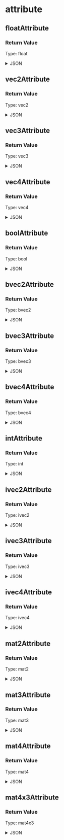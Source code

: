 # attribute

## floatAttribute


### Return Value

  Type: float

<details><summary>JSON</summary>

```
{
  "Type": "attribute(float)",
  "Name": "floatAttribute",
  "Category": 5,
  "InputPins": [],
  "OutputPins": [
    {
      "Id": "",
      "Type": "float"
    }
  ]
}
```

</details>

## vec2Attribute


### Return Value

  Type: vec2

<details><summary>JSON</summary>

```
{
  "Type": "attribute(vec2)",
  "Name": "vec2Attribute",
  "Category": 5,
  "InputPins": [],
  "OutputPins": [
    {
      "Id": "",
      "Type": "vec2"
    }
  ]
}
```

</details>

## vec3Attribute


### Return Value

  Type: vec3

<details><summary>JSON</summary>

```
{
  "Type": "attribute(vec3)",
  "Name": "vec3Attribute",
  "Category": 5,
  "InputPins": [],
  "OutputPins": [
    {
      "Id": "",
      "Type": "vec3"
    }
  ]
}
```

</details>

## vec4Attribute


### Return Value

  Type: vec4

<details><summary>JSON</summary>

```
{
  "Type": "attribute(vec4)",
  "Name": "vec4Attribute",
  "Category": 5,
  "InputPins": [],
  "OutputPins": [
    {
      "Id": "",
      "Type": "vec4"
    }
  ]
}
```

</details>

## boolAttribute


### Return Value

  Type: bool

<details><summary>JSON</summary>

```
{
  "Type": "attribute(bool)",
  "Name": "boolAttribute",
  "Category": 5,
  "InputPins": [],
  "OutputPins": [
    {
      "Id": "",
      "Type": "bool"
    }
  ]
}
```

</details>

## bvec2Attribute


### Return Value

  Type: bvec2

<details><summary>JSON</summary>

```
{
  "Type": "attribute(bvec2)",
  "Name": "bvec2Attribute",
  "Category": 5,
  "InputPins": [],
  "OutputPins": [
    {
      "Id": "",
      "Type": "bvec2"
    }
  ]
}
```

</details>

## bvec3Attribute


### Return Value

  Type: bvec3

<details><summary>JSON</summary>

```
{
  "Type": "attribute(bvec3)",
  "Name": "bvec3Attribute",
  "Category": 5,
  "InputPins": [],
  "OutputPins": [
    {
      "Id": "",
      "Type": "bvec3"
    }
  ]
}
```

</details>

## bvec4Attribute


### Return Value

  Type: bvec4

<details><summary>JSON</summary>

```
{
  "Type": "attribute(bvec4)",
  "Name": "bvec4Attribute",
  "Category": 5,
  "InputPins": [],
  "OutputPins": [
    {
      "Id": "",
      "Type": "bvec4"
    }
  ]
}
```

</details>

## intAttribute


### Return Value

  Type: int

<details><summary>JSON</summary>

```
{
  "Type": "attribute(int)",
  "Name": "intAttribute",
  "Category": 5,
  "InputPins": [],
  "OutputPins": [
    {
      "Id": "",
      "Type": "int"
    }
  ]
}
```

</details>

## ivec2Attribute


### Return Value

  Type: ivec2

<details><summary>JSON</summary>

```
{
  "Type": "attribute(ivec2)",
  "Name": "ivec2Attribute",
  "Category": 5,
  "InputPins": [],
  "OutputPins": [
    {
      "Id": "",
      "Type": "ivec2"
    }
  ]
}
```

</details>

## ivec3Attribute


### Return Value

  Type: ivec3

<details><summary>JSON</summary>

```
{
  "Type": "attribute(ivec3)",
  "Name": "ivec3Attribute",
  "Category": 5,
  "InputPins": [],
  "OutputPins": [
    {
      "Id": "",
      "Type": "ivec3"
    }
  ]
}
```

</details>

## ivec4Attribute


### Return Value

  Type: ivec4

<details><summary>JSON</summary>

```
{
  "Type": "attribute(ivec4)",
  "Name": "ivec4Attribute",
  "Category": 5,
  "InputPins": [],
  "OutputPins": [
    {
      "Id": "",
      "Type": "ivec4"
    }
  ]
}
```

</details>

## mat2Attribute


### Return Value

  Type: mat2

<details><summary>JSON</summary>

```
{
  "Type": "attribute(mat2)",
  "Name": "mat2Attribute",
  "Category": 5,
  "InputPins": [],
  "OutputPins": [
    {
      "Id": "",
      "Type": "mat2"
    }
  ]
}
```

</details>

## mat3Attribute


### Return Value

  Type: mat3

<details><summary>JSON</summary>

```
{
  "Type": "attribute(mat3)",
  "Name": "mat3Attribute",
  "Category": 5,
  "InputPins": [],
  "OutputPins": [
    {
      "Id": "",
      "Type": "mat3"
    }
  ]
}
```

</details>

## mat4Attribute


### Return Value

  Type: mat4

<details><summary>JSON</summary>

```
{
  "Type": "attribute(mat4)",
  "Name": "mat4Attribute",
  "Category": 5,
  "InputPins": [],
  "OutputPins": [
    {
      "Id": "",
      "Type": "mat4"
    }
  ]
}
```

</details>

## mat4x3Attribute


### Return Value

  Type: mat4x3

<details><summary>JSON</summary>

```
{
  "Type": "attribute(mat4x3)",
  "Name": "mat4x3Attribute",
  "Category": 5,
  "InputPins": [],
  "OutputPins": [
    {
      "Id": "",
      "Type": "mat4x3"
    }
  ]
}
```

</details>

